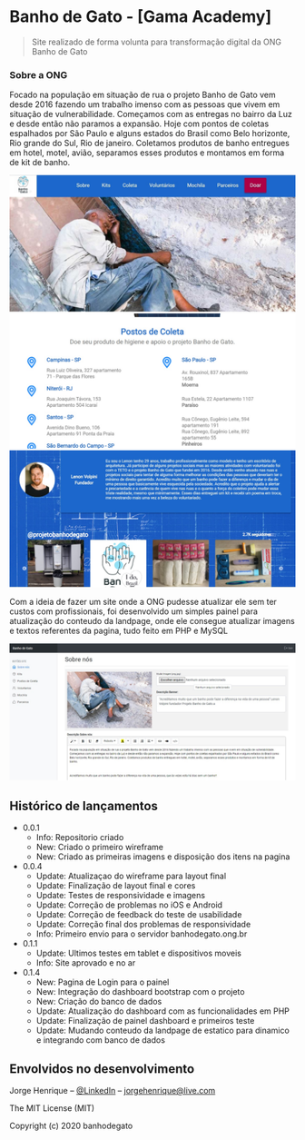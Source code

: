 # Banho de Gato - [Gama Academy]
> Site realizado de forma volunta para transformação digital da ONG Banho de Gato

### Sobre a ONG
Focado na população em situação de rua o projeto Banho de Gato vem desde 2016 fazendo um trabalho imenso com as pessoas que vivem em situação de vulnerabilidade. Começamos com as entregas no bairro da Luz e desde então não paramos a expansão. Hoje com pontos de coletas espalhados por São Paulo e alguns estados do Brasil como Belo horizonte, Rio grande do Sul, Rio de janeiro. Coletamos produtos de banho entregues em hotel, motel, avião, separamos esses produtos e montamos em forma de kit de banho.

![Screenshot1](assets/home1.jpg)
![Screenshot2](assets/home2.jpg)
![Screenshot3](assets/home3.jpg)

Com a ideia de fazer um site onde a ONG pudesse atualizar ele sem ter custos com profissionais, foi desenvolvido um simples painel para atualização do conteudo da landpage, onde ele consegue atualizar imagens e textos referentes da pagina, tudo feito em PHP e MySQL

![Screenshot4](assets/home4.jpg)

## Histórico de lançamentos

* 0.0.1
    * Info: Repositorio criado
    * New: Criado o primeiro wireframe
    * New: Criado as primeiras imagens e disposição dos itens na pagina
* 0.0.4
    * Update: Atualizaçao do wireframe para layout final
    * Update: Finalização de layout final e cores
    * Update: Testes de responsividade e imagens
    * Update: Correção de problemas no iOS e Android
    * Update: Correção de feedback do teste de usabilidade
    * Update: Correção final dos problemas de responsividade
    * Info: Primeiro envio para o servidor banhodegato.ong.br
* 0.1.1 
    * Update: Ultimos testes em tablet e dispositivos moveis
    * Info: Site aprovado e no ar
* 0.1.4
    * New: Pagina de Login para o painel
    * New: Integração do dashboard bootstrap com o projeto
    * New: Criação do banco de dados
    * Update: Atualização do dashboard com as funcionalidades em PHP
    * Update: Finalização de painel dashboard e primeiros teste
    * Update: Mudando conteudo da landpage de estatico para dinamico e integrando com banco de dados

## Envolvidos no desenvolvimento

Jorge Henrique – [@LinkedIn](https://www.linkedin.com/in/jorge-henrique-baptista/) – jorgehenrique@live.com

The MIT License (MIT)

Copyright (c) 2020 banhodegato

